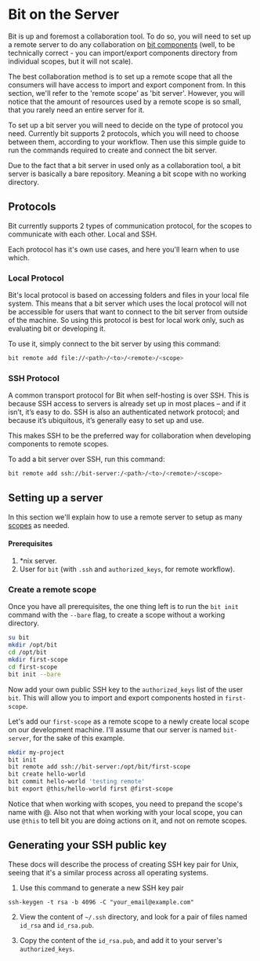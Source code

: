 # Bit on the Server

Bit is up and foremost a collaboration tool. To do so, you will need to set up a remote server to do any collaboration on [bit components](bit-component.md) (well, to be technically correct - you can import/export components directory from individual scopes, but it will not scale).

The best collaboration method is to set up a remote scope that all the consumers will have access to import and export component from. In this section, we'll refer to the 'remote scope' as 'bit server'. However, you will notice that the amount of resources used by a remote scope is so small, that you rarely need an entire server for it.

To set up a bit server you will need to decide on the type of protocol you need. Currently bit supports 2 protocols, which you will need to choose between them, according to your workflow. Then use this simple guide to run the commands required to create and connect the bit server.

Due to the fact that a bit server in used only as a collaboration tool, a bit server is basically a bare repository. Meaning a bit scope with no working directory.

## Protocols

Bit currently supports 2 types of communication protocol, for the scopes to communicate with each other. Local and SSH.

Each protocol has it's own use cases, and here you'll learn when to use which. 

### Local Protocol

Bit's local protocol is based on accessing folders and files in your local file system. This means that a bit server which uses the local protocol will not be accessible for users that want to connect to the bit server from outside of the machine. So using this protocol is best for local work only, such as evaluating bit or developing it.

To use it, simply connect to the bit server by using this command:

```sh
bit remote add file://<path>/<to>/<remote>/<scope>
```

### SSH Protocol

A common transport protocol for Bit when self-hosting is over SSH. This is because SSH access to servers is already set up in most places – and if it isn’t, it’s easy to do. SSH is also an authenticated network protocol; and because it’s ubiquitous, it’s generally easy to set up and use.

This makes SSH to be the preferred way for collaboration when developing components to remote scopes.

To add a bit server over SSH, run this command:

```sh
bit remote add ssh://bit-server:/<path>/<to>/<remote>/<scope>
```

## Setting up a server

In this section we'll explain how to use a remote server to setup as many [scopes](bit-scope.md) as needed.

#### Prerequisites

1. *nix server.
2. User for `bit` (with `.ssh` and `authorized_keys`, for remote workflow).

### Create a remote scope

Once you have all prerequisites, the one thing left is to run the `bit init` command with the `--bare` flag, to create a scope without a working directory.

```sh
su bit
mkdir /opt/bit
cd /opt/bit
mkdir first-scope
cd first-scope
bit init --bare
```

Now add your own public SSH key to the `authorized_keys` list of the user `bit`. This will allow you to import and export components hosted in `first-scope`.

Let's add our `first-scope` as a remote scope to a newly create local scope on our development machine. I'll assume that our server is named `bit-server`, for the sake of this example.

```sh
mkdir my-project
bit init
bit remote add ssh://bit-server:/opt/bit/first-scope
bit create hello-world
bit commit hello-world 'testing remote'
bit export @this/hello-world first @first-scope
```

Notice that when working with scopes, you need to prepand the scope's name with @. Also not that when working with your local scope, you can use `@this` to tell bit you are doing actions on it, and not on remote scopes.

## Generating your SSH public key

These docs will describe the process of creating SSH key pair for Unix, seeing that it's a similar process across all operating systems.

1. Use this command to generate a new SSH key pair

  `ssh-keygen -t rsa -b 4096 -C "your_email@example.com"`

2. View the content of `~/.ssh` directory, and look for a pair of files named `id_rsa` and `id_rsa.pub`.

3. Copy the content of the `id_rsa.pub`, and add it to your server's `authorized_keys`.
